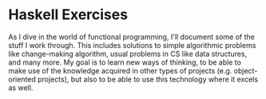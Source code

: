 # Haskell Exercises

As I dive in the world of functional programming, I'll document some of the stuff I work through.
This includes solutions to simple algorithmic problems like change-making algorithm, usual problems in CS like data structures, and many more.
My goal is to learn new ways of thinking, to be able to make use of the knowledge acquired in other types of projects (e.g. object-oriented projects), but also to be able to use this technology where it excels as well.
